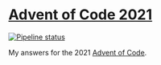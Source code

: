 # [Advent of Code 2021](https://adventofcode.com/2021)

[![Pipeline status][workflows-CI-badge]][actions]

My answers for the 2021 [Advent of Code](https://adventofcode.com/2021).

[workflows-CI-badge]: https://github.com/rjvdw/advent-of-code/actions/workflows/ci-rust-2021.yml/badge.svg
[actions]: https://github.com/rjvdw/advent-of-code/actions/workflows/ci-rust-2021.yml
